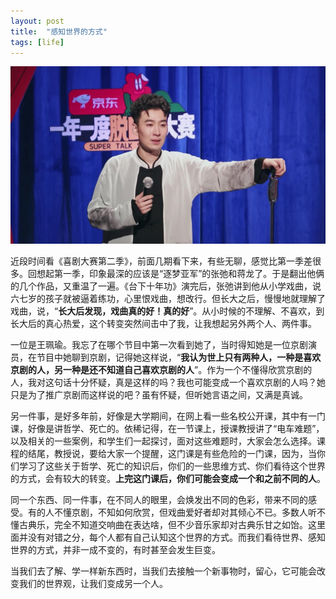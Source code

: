 ```yaml
---
layout: post
title:  "感知世界的方式"
tags: [life]
---
```


![zhangchi](/images/blog/2022/zhangchi.jpg)

近段时间看《喜剧大赛第二季》，前面几期看下来，有些无聊，感觉比第一季差很多。回想起第一季，印象最深的应该是“逐梦亚军”的张弛和蒋龙了。于是翻出他俩的几个作品，又重温了一遍。《台下十年功》演完后，张弛讲到他从小学戏曲，说六七岁的孩子就被逼着练功，心里恨戏曲，想改行。但长大之后，慢慢地就理解了戏曲，说，“**长大后发现，戏曲真的好！真的好**”。从小时候的不理解、不喜欢，到长大后的真心热爱，这个转变突然间击中了我，让我想起另外两个人、两件事。

一位是王珮瑜。我忘了在哪个节目中第一次看到她了，当时得知她是一位京剧演员，在节目中她聊到京剧，记得她这样说，“**我认为世上只有两种人，一种是喜欢京剧的人，另一种是还不知道自己喜欢京剧的人**”。作为一个不懂得欣赏京剧的人，我对这句话十分怀疑，真是这样的吗？我也可能变成一个喜欢京剧的人吗？她只是为了推广京剧而这样说的吧？虽有怀疑，但听她言语之间，又满是真诚。

另一件事，是好多年前，好像是大学期间，在网上看一些名校公开课，其中有一门课，好像是讲哲学、死亡的。依稀记得，在一节课上，授课教授讲了“电车难题”，以及相关的一些案例，和学生们一起探讨，面对这些难题时，大家会怎么选择。课程的结尾，教授说，要给大家一个提醒，这门课是有些危险的一门课，因为，当你们学习了这些关于哲学、死亡的知识后，你们的一些思维方式、你们看待这个世界的方式，会有较大的转变。**上完这门课后，你们可能会变成一个和之前不同的人**。

同一个东西、同一件事，在不同人的眼里，会焕发出不同的色彩，带来不同的感受。有的人不懂京剧，不知如何欣赏，但戏曲爱好者却对其倾心不已。多数人听不懂古典乐，完全不知道交响曲在表达啥，但不少音乐家却对古典乐甘之如饴。这里面并没有对错之分，每个人都有自己认知这个世界的方式。而我们看待世界、感知世界的方式，并非一成不变的，有时甚至会发生巨变。

当我们去了解、学一样新东西时，当我们去接触一个新事物时，留心，它可能会改变我们的世界观，让我们变成另一个人。
